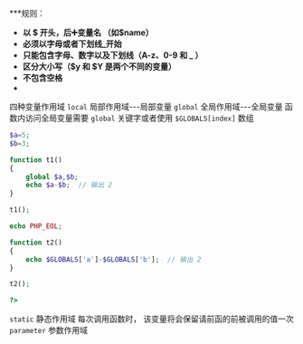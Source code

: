 ***规则：
- **以 $ 开头，后➕变量名 （如$name）**
- **必须以字母或者下划线_开始**
- **只能包含字母、数字以及下划线（A-z、0-9 和 _ ）**
- **区分大小写（$y 和 $Y 是两个不同的变量）**
- **不包含空格**
- 
四种变量作用域
`local`  局部作用域---局部变量
`global` 全局作用域---全局变量
函数内访问全局变量需要 `global` 关键字或者使用 `$GLOBALS[index]` 数组
```php
$a=5;
$b=3;

function t1()
{  
    global $a,$b;
    echo $a-$b;  // 输出 2
}

t1();

echo PHP_EOL;

function t2()
{
    echo $GLOBALS['a']-$GLOBALS['b'];  // 输出 2
}

t2();

?>
```
`static` 静态作用域
 每次调用函数时， 该变量将会保留请前函的前被调用的值一次
`parameter` 参数作用域
